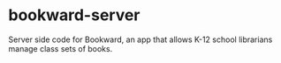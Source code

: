 # bookward-server
Server side code for Bookward, an app that allows K-12 school librarians manage class sets of books.
